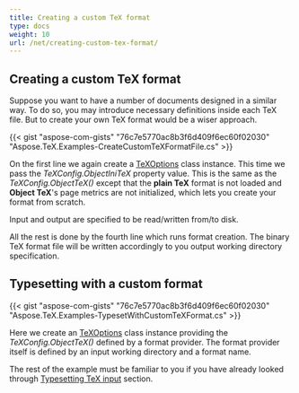 ```yaml
---
title: Creating a custom TeX format
type: docs
weight: 10
url: /net/creating-custom-tex-format/
---
```

## **Creating a custom TeX format**

Suppose you want to have a number of documents designed in a similar way. To do so, you may introduce necessary definitions inside each TeX file. But to create your own TeX format would be a wiser approach.

{{< gist "aspose-com-gists" "76c7e5770ac8b3f6d409f6ec60f02030" "Aspose.TeX.Examples-CreateCustomTeXFormatFile.cs" >}}

On the first line we again create a [TeXOptions](https://apireference.aspose.com/tex/net/aspose.tex/texoptions) class instance. This time we pass the *TeXConfig.ObjectIniTeX* property value. This is the same as the *TeXConfig.ObjectTeX()* except that the **plain TeX** format is not loaded and **Object TeX**'s page metrics are not initialized, which lets you create your format from scratch.

Input and output are specified to be read/written from/to disk.

All the rest is done by the fourth line which runs format creation. The binary TeX format file will be written accordingly to you output working directory specification.

## **Typesetting with a custom format**

{{< gist "aspose-com-gists" "76c7e5770ac8b3f6d409f6ec60f02030" "Aspose.TeX.Examples-TypesetWithCustomTeXFormat.cs" >}}

Here we create an [TeXOptions](https://apireference.aspose.com/tex/net/aspose.tex/texoptions) class instance providing the *TeXConfig.ObjectTeX()* defined by a format provider. The format provider itself is defined by an input working directory and a format name.

The rest of the example must be familiar to you if you have already looked through [Typesetting TeX input](/tex/net/typesetting-tex-input/) section.

